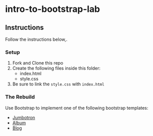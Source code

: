 # intro-to-bootstrap-lab

## Instructions
Follow the instructions below,.

### Setup
1. Fork and Clone this repo
1. Create the following files inside this folder: 
	- index.html
	- style.css
3. Be sure to link the `style.css` with `index.html`

### The Rebuild

Use Bootstrap to implement one of the following bootstrap templates: 

- [Jumbotron](http://getbootstrap.com/examples/offcanvas/) 
- [Album](https://getbootstrap.com/docs/4.0/examples/album/)
- [Blog](https://getbootstrap.com/docs/4.0/examples/blog/)



